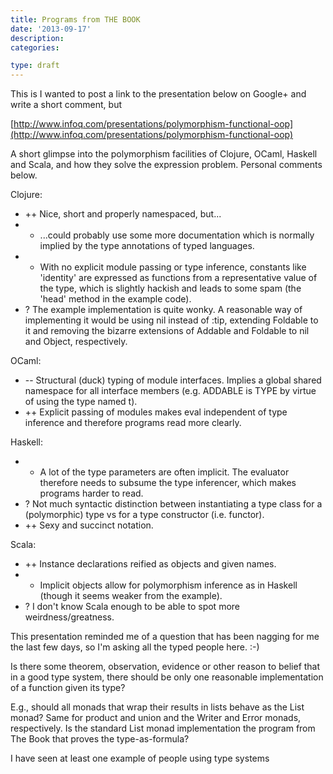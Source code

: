 ```yaml
---
title: Programs from THE BOOK
date: '2013-09-17'
description:
categories:

type: draft
---
```


This is 
I wanted to post a link to the presentation below on Google+ and write a short
comment, but

[http://www.infoq.com/presentations/polymorphism-functional-oop](http://www.infoq.com/presentations/polymorphism-functional-oop)

A short glimpse into the polymorphism facilities of Clojure, OCaml, Haskell
and Scala, and how they solve the expression problem. Personal comments below.


Clojure:

* ++ Nice, short and properly namespaced, but...
* - ...could probably use some more documentation which is normally implied by
  the type annotations of typed languages.
* - With no explicit module passing or type inference, constants like
  'identity' are expressed as functions from a representative value of the
  type, which is slightly hackish and leads to some spam (the 'head' method in
  the example code).
* ? The example implementation is quite wonky. A reasonable way of
  implementing it would be using nil instead of :tip, extending Foldable to it
  and removing the bizarre extensions of Addable and Foldable to nil and
  Object, respectively.


OCaml:

* -- Structural (duck) typing of module interfaces. Implies a global shared
  namespace for all interface members (e.g. ADDABLE is TYPE by virtue of using
  the type named t).
* ++ Explicit passing of modules makes eval independent of type inference and
  therefore programs read more clearly.


Haskell:

* - A lot of the type parameters are often implicit. The evaluator therefore
  needs to subsume the type inferencer, which makes programs harder to read.
* ? Not much syntactic distinction between instantiating a type class for a
  (polymorphic) type vs for a type constructor (i.e. functor).
* ++ Sexy and succinct notation.


Scala:

* ++ Instance declarations reified as objects and given names.
* + Implicit objects allow for polymorphism inference as in Haskell (though it
  seems weaker from the example).
* ? I don't know Scala enough to be able to spot more weirdness/greatness.


This presentation reminded me of a question that has been nagging for me the
last few days, so I'm asking all the typed people here. :-)

Is there some theorem, observation, evidence or other reason to belief that in
a good type system, there should be only one reasonable implementation of a
function given its type?

E.g., should all monads that wrap their results in lists behave as the List
monad? Same for product and union and the Writer and Error monads,
respectively. Is the standard List monad implementation the program from The
Book that proves the type-as-formula?

I have seen at least one example of people using type systems
